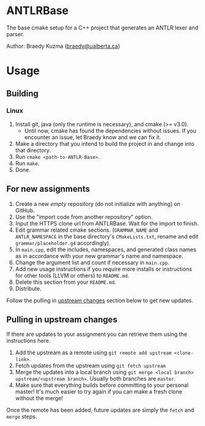 # ANTLRBase
The base cmake setup for a C++ project that generates an ANTLR lexer and parser.

Author: Braedy Kuzma (braedy@ualberta.ca)

# Usage
## Building
### Linux
  1. Install git, java (only the runtime is necessary), and cmake (>= v3.0).
     - Until now, cmake has found the dependencies without issues. If you
       encounter an issue, let Braedy know and we can fix it.
  1. Make a directory that you intend to build the project in and change into
     that directory.
  1. Run `cmake <path-to-ANTLR-Base>`.
  1. Run `make`.
  1. Done.

## For new assignments
  1. Create a new _empty_ repository (do not initialize with anything) on
     GitHub.
  1. Use the "import code from another repository" option.
  1. Input the HTTPS clone url from ANTLRBase. Wait for the import to finish.
  1. Edit grammar related cmake sections. (`GRAMMAR_NAME` and `ANTLR_NAMESPACE`
     in the base directory's `CMakeLists.txt`, rename and edit
     `grammar/placeholder.g4` accordingly).
  1. In `main.cpp`, edit the includes, namespaces, and generated class names as
     in accordance with your new grammar's name and namespace.
  1. Change the argument list and count if necessary in `main.cpp`.
  1. Add new usage instructions if you require more installs or instructions
     for other tools (LLVM or others) to `README.md`.
  1. Delete this section from your `README.md`.
  1. Distribute.

Follow the pulling in [upstream changes](#pulling-in-upstream-changes) section
below to get new updates.

## Pulling in upstream changes
If there are updates to your assignment you can retrieve them using the
instructions here. 
  1. Add the upstream as a remote using `git remote add upstream <clone-link>`.
  1. Fetch updates from the upstream using `git fetch upstream`
  1. Merge the updates into a local branch using
     `git merge <local branch> upstream/<upstream branch>`. Usually both
     branches are `master`.
  1. Make sure that everything builds before committing to your personal
     master! It's much easier to try again if you can make a fresh clone
     without the merge!

Once the remote has been added, future updates are simply the `fetch` and
`merge` steps.
